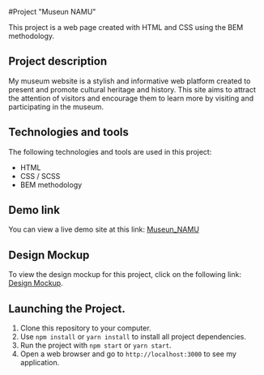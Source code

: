 #Project "Museun NAMU"

This project is a web page created with HTML and CSS using the BEM methodology.

## Project description

My museum website is a stylish and informative web platform created to present and promote cultural heritage and history. This site aims to attract the attention of visitors and encourage them to learn more by visiting and participating in the museum.

## Technologies and tools

The following technologies and tools are used in this project:

- HTML
- CSS / SCSS
- BEM methodology

## Demo link

You can view a live demo site at this link:  [Museun_NAMU](https://andriiyelieva.github.io/Museum_NAMU/)

 ## Design Mockup

To view the design mockup for this project, click on the following link: [Design Mockup](https://www.figma.com/file/HL3XGt5ZatvJoYBhOaWY5x/museum-prototype?node-id=323%3A1957&mode=dev).

## Launching the Project.

1. Clone this repository to your computer.
2. Use `npm install` or `yarn install` to install all project dependencies.
3. Run the project with `npm start` or `yarn start`.
4. Open a web browser and go to `http://localhost:3000` to see my application.
